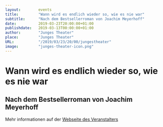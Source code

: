 ```yaml
---
layout:        events
title:         "Wann wird es endlich wieder so, wie es nie war"
subtitle:      "Nach dem Bestsellerroman von Joachim Meyerhoff"
date:          2019-03-23T20:00:00+01:00
publishdate:   2019-03-13T00:00:00+01:00
author:        "Junges Theater"
place:         "Junges Theater"
URL:           "/2019/03/23/20/00/jungestheater"
image:         "junges-theater-icon.png"
---
```


Wann wird es endlich wieder so, wie es nie war
===========

Nach dem Bestsellerroman von Joachim Meyerhoff
-----------



Mehr informationen auf der [Webseite des Veranstalters](http://www.junges-theater.de/content/index.php?id=681)
